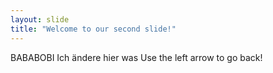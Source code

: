 ```yaml
---
layout: slide
title: "Welcome to our second slide!"
---
```

BABABOBI Ich ändere hier was
Use the left arrow to go back!
